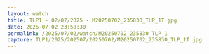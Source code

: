 ```yaml
---
layout: watch
title: TLP1 - 02/07/2025 - M20250702_235830_TLP_1T.jpg
date: 2025-07-02 23:58:30
permalink: /2025/07/02/watch/M20250702_235830_TLP_1
capture: TLP1/2025/202507/20250702/M20250702_235830_TLP_1T.jpg
---
```

